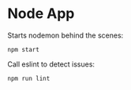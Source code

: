 # Node App 

Starts nodemon behind the scenes:
```
npm start
```

Call eslint to detect issues:
```
npm run lint
```